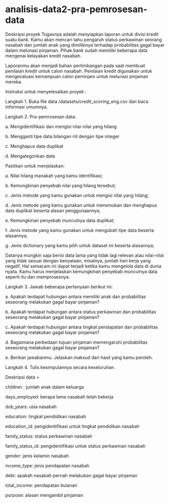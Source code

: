 # analisis-data2-pra-pemrosesan-data

Deskripsi proyek
Tugasnya adalah menyiapkan laporan untuk divisi kredit suatu bank. Kamu akan mencari tahu pengaruh status perkawinan seorang nasabah dan jumlah anak yang dimilikinya terhadap probabilitas gagal bayar dalam melunasi pinjaman. Pihak bank sudah memiliki beberapa data mengenai kelayakan kredit nasabah.

Laporanmu akan menjadi bahan pertimbangan pada saat membuat penilaian kredit untuk calon nasabah. Penilaian kredit digunakan untuk mengevaluasi kemampuan calon peminjam untuk melunasi pinjaman mereka.

Instruksi untuk menyelesaikan proyek :

Langkah 1. Buka file data /datasets/credit_scoring_eng.csv dan baca informasi umumnya.

Langkah 2. Pra-pemrosesan data:

a. Mengidentifikasi dan mengisi nilai-nilai yang hilang

b. Mengganti tipe data bilangan riil dengan tipe integer

c. Menghapus data duplikat

d. Mengategorikan data

Pastikan untuk menjelaskan:

a. Nilai hilang manakah yang kamu identifikasi;

b. Kemungkinan penyebab nilai yang hilang tersebut;

c. Jenis metode yang kamu gunakan untuk mengisi nilai yang hilang;

d. Jenis metode yang kamu gunakan untuk menemukan dan menghapus data duplikat beserta alasan penggunaannya;

e. Kemungkinan penyebab munculnya data duplikat;

f. Jenis metode yang kamu gunakan untuk mengubah tipe data beserta alasannya;

g. Jenis dictionary yang kamu pilih untuk dataset ini beserta alasannya;

  Datanya mungkin saja berisi data lama yang tidak lagi relevan atau nilai-nilai yang tidak sesuai dengan kenyataan, misalnya, jumlah hari kerja yang negatif. Hal semacam ini dapat terjadi ketika kamu mengelola data di dunia nyata. Kamu harus menjelaskan kemungkinan penyebab munculnya data seperti itu dan memprosesnya.

Langkah 3. Jawab beberapa pertanyaan berikut ini:

a. Apakah terdapat hubungan antara memiliki anak dan probabilitas seseorang melakukan gagal bayar pinjaman?

b. Apakah terdapat hubungan antara status perkawinan dan probabilitas seseorang melakukan gagal bayar pinjaman?

c. Apakah terdapat hubungan antara tingkat pendapatan dan probabilitas seseorang melakukan gagal bayar pinjaman?

d. Bagaimana perbedaan tujuan pinjaman memengaruhi probabilitas seseorang melakukan gagal bayar pinjaman?

e. Berikan jawabanmu. Jelaskan maksud dari hasil yang kamu peroleh.

Langkah 4. Tulis kesimpulannya secara keseluruhan.


Deskripsi data =

children : jumlah anak dalam keluarga

days_employed: berapa lama nasabah telah bekerja

dob_years: usia nasabah

education: tingkat pendidikan nasabah

education_id: pengidentifikasi untuk tingkat pendidikan nasabah

family_status: status perkawinan nasabah

family_status_id: pengidentifikasi untuk status perkawinan nasabah

gender: jenis kelamin nasabah

income_type: jenis pendapatan nasabah

debt: apakah nasabah pernah melakukan gagal bayar pinjaman

total_income: pendapatan bulanan

purpose: alasan mengambil pinjaman

